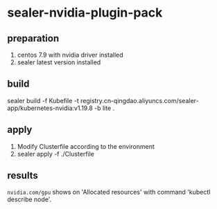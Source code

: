 # sealer-nvidia-plugin-pack

## preparation

1. centos 7.9 with nvidia driver installed
2. sealer latest version installed

## build

sealer build -f Kubefile -t registry.cn-qingdao.aliyuncs.com/sealer-app/kubernetes-nvidia:v1.19.8 -b lite .

## apply

1. Modify Clusterfile according to the environment
2. sealer apply -f ./Clusterfile

## results

`nvidia.com/gpu` shows on 'Allocated resources' with command 'kubectl describe node'.
